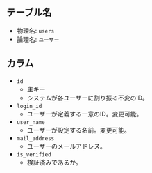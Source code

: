 ## テーブル名
- 物理名: `users`
- 論理名: `ユーザー`

## カラム
- `id`
  - 主キー
  - システムが各ユーザーに割り振る不変のID。
- `login_id`
  - ユーザーが定義する一意のID。変更可能。
- `user_name`
  - ユーザーが設定する名前。変更可能。
- `mail_address`
  - ユーザーのメールアドレス。
- `is_verified`
  - 検証済みであるか。